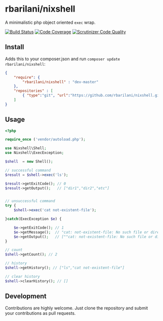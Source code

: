 rbarilani/nixshell
==================

A minimalistic php object oriented ```exec``` wrap.

[![Build Status](https://travis-ci.org/rbarilani/nixshell.svg)](https://travis-ci.org/rbarilani/nixshell)
[![Code Coverage](https://scrutinizer-ci.com/g/rbarilani/nixshell/badges/coverage.png)](https://scrutinizer-ci.com/g/rbarilani/nixshell)
[![Scrutinizer Code Quality](https://scrutinizer-ci.com/g/rbarilani/nixshell/badges/quality-score.png)](https://scrutinizer-ci.com/g/rbarilani/nixshell)

## Install

Adds this to your composer.json and run ```composer update rbarilani/nixshell```:

```json
{
    "require": {
        "rbarilani/nixshell" : "dev-master"
    },
    "repositories" : [
        { "type":"git", "url":"https://github.com/rbarilani/nixshell.git" }
    ]
}   
```

## Usage

```php
<?php

require_once ('vendor/autoload.php');

use Nixshell\Shell;
use Nixshell\ExecException;

$shell  = new Shell();

// successful command
$result = $shell->exec('ls');

$result->getExitCode(); // 0
$result->getOutput();   // ["dir1","dir2","etc"]


// unsuccessful command
try {
    $shell->exec('cat not-existent-file');

}catch(ExecException $e) {

    $e->getExitCode(); // 1
    $e->getMessage();  // "cat: not-existent-file: No such file or directory (executed:'cat not-existent-file', exit code:1)"
    $e->getOutput();   // [""cat: not-existent-file: No such file or directory"]
}

// count 
$shell->getCount(); // 2

// history
$shell->getHistory(); // ["ls","cat not-existent-file"]

// clear history
$shell->clearHistory(); // []

```

## Development

Contributions are highly welcome.
Just clone the repository and submit your contributions as pull requests.

